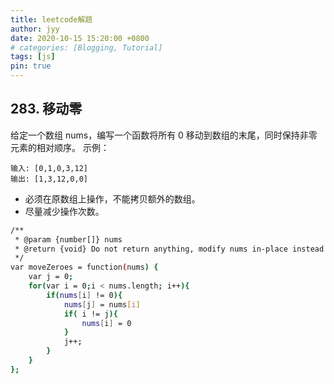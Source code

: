 ```yaml
---
title: leetcode解题
author: jyy
date: 2020-10-15 15:20:00 +0800
# categories: [Blogging, Tutorial]
tags: [js]
pin: true
---
```


## 283. 移动零

给定一个数组 nums，编写一个函数将所有 0 移动到数组的末尾，同时保持非零元素的相对顺序。
示例：
```
输入: [0,1,0,3,12]
输出: [1,3,12,0,0]

```

> 
- 必须在原数组上操作，不能拷贝额外的数组。
- 尽量减少操作次数。

```sh
/**
 * @param {number[]} nums
 * @return {void} Do not return anything, modify nums in-place instead.
 */
var moveZeroes = function(nums) {
    var j = 0;
    for(var i = 0;i < nums.length; i++){
        if(nums[i] != 0){
            nums[j] = nums[i]
            if( i != j){
                nums[i] = 0
            }
            j++;
        }
    }
};

```